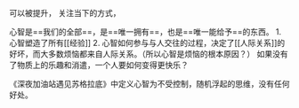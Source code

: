 可以被提升，
关注当下的方式，

心智是==我们的全部==，是==唯一拥有==，也是==唯一能给予==的东西。
	1. 心智塑造了所有[[经验]]
	2. 心智如何参与与人交往的过程，决定了[[人际关系]]的好坏，而大多数烦恼都来自人际关系。（所以心智是烦恼的根本原因？）
如果没有了物质上的乐趣和消遣，一个人要如何变得更快乐？

《深夜加油站遇见苏格拉底》中定义心智为不受控制，随机浮起的思维，没有任何好处。